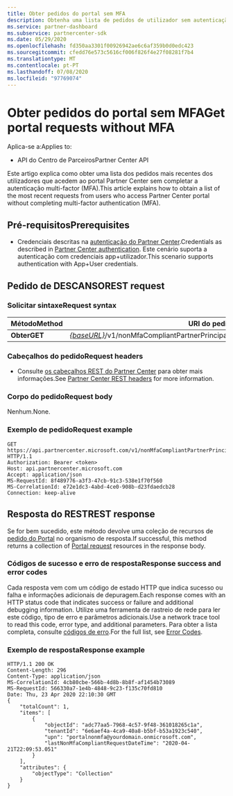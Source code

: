 ```yaml
---
title: Obter pedidos do portal sem MFA
description: Obtenha uma lista de pedidos de utilizador sem autenticação multi-factor (MFA) utilizando a API partner REST.
ms.service: partner-dashboard
ms.subservice: partnercenter-sdk
ms.date: 05/29/2020
ms.openlocfilehash: fd350aa3301f00926942ae6c6af359b0d0edc423
ms.sourcegitcommit: cfedd76e573c5616cf006f826f4e27f08281f7b4
ms.translationtype: MT
ms.contentlocale: pt-PT
ms.lasthandoff: 07/08/2020
ms.locfileid: "97769074"
---
```

# <a name="get-portal-requests-without-mfa"></a><span data-ttu-id="84426-103">Obter pedidos do portal sem MFA</span><span class="sxs-lookup"><span data-stu-id="84426-103">Get portal requests without MFA</span></span>

<span data-ttu-id="84426-104">Aplica-se a:</span><span class="sxs-lookup"><span data-stu-id="84426-104">Applies to:</span></span>

- <span data-ttu-id="84426-105">API do Centro de Parceiros</span><span class="sxs-lookup"><span data-stu-id="84426-105">Partner Center API</span></span>

<span data-ttu-id="84426-106">Este artigo explica como obter uma lista dos pedidos mais recentes dos utilizadores que acedem ao portal Partner Center sem completar a autenticação multi-factor (MFA).</span><span class="sxs-lookup"><span data-stu-id="84426-106">This article explains how to obtain a list of the most recent requests from users who access Partner Center portal without completing multi-factor authentication (MFA).</span></span>

## <a name="prerequisites"></a><span data-ttu-id="84426-107">Pré-requisitos</span><span class="sxs-lookup"><span data-stu-id="84426-107">Prerequisites</span></span>

- <span data-ttu-id="84426-108">Credenciais descritas na [autenticação do Partner Center](partner-center-authentication.md).</span><span class="sxs-lookup"><span data-stu-id="84426-108">Credentials as described in [Partner Center authentication](partner-center-authentication.md).</span></span> <span data-ttu-id="84426-109">Este cenário suporta a autenticação com credenciais app+utilizador.</span><span class="sxs-lookup"><span data-stu-id="84426-109">This scenario supports authentication with App+User credentials.</span></span>

## <a name="rest-request"></a><span data-ttu-id="84426-110">Pedido de DESCANSO</span><span class="sxs-lookup"><span data-stu-id="84426-110">REST request</span></span>

### <a name="request-syntax"></a><span data-ttu-id="84426-111">Solicitar sintaxe</span><span class="sxs-lookup"><span data-stu-id="84426-111">Request syntax</span></span>

| <span data-ttu-id="84426-112">Método</span><span class="sxs-lookup"><span data-stu-id="84426-112">Method</span></span>  | <span data-ttu-id="84426-113">URI do pedido</span><span class="sxs-lookup"><span data-stu-id="84426-113">Request URI</span></span>                                                  |
|---------|--------------------------------------------------------------|
| <span data-ttu-id="84426-114">**Obter**</span><span class="sxs-lookup"><span data-stu-id="84426-114">**GET**</span></span> | <span data-ttu-id="84426-115">[*{baseURL}*](partner-center-rest-urls.md)/v1/nonMfaCompliantPartnerPrincipals</span><span class="sxs-lookup"><span data-stu-id="84426-115">[*{baseURL}*](partner-center-rest-urls.md)/v1/nonMfaCompliantPartnerPrincipals</span></span> |

### <a name="request-headers"></a><span data-ttu-id="84426-116">Cabeçalhos do pedido</span><span class="sxs-lookup"><span data-stu-id="84426-116">Request headers</span></span>

- <span data-ttu-id="84426-117">Consulte [os cabeçalhos REST do Partner Center](headers.md) para obter mais informações.</span><span class="sxs-lookup"><span data-stu-id="84426-117">See [Partner Center REST headers](headers.md) for more information.</span></span>

### <a name="request-body"></a><span data-ttu-id="84426-118">Corpo do pedido</span><span class="sxs-lookup"><span data-stu-id="84426-118">Request body</span></span>

<span data-ttu-id="84426-119">Nenhum.</span><span class="sxs-lookup"><span data-stu-id="84426-119">None.</span></span>

### <a name="request-example"></a><span data-ttu-id="84426-120">Exemplo de pedido</span><span class="sxs-lookup"><span data-stu-id="84426-120">Request example</span></span>

```http
GET https://api.partnercenter.microsoft.com/v1/nonMfaCompliantPartnerPrincipals HTTP/1.1
Authorization: Bearer <token>
Host: api.partnercenter.microsoft.com
Accept: application/json
MS-RequestId: 8f489776-a3f3-47cb-91c3-538e1f70f560
MS-CorrelationId: e72e1dc3-4abd-4ce0-908b-d23fdaedcb28
Connection: keep-alive

```

## <a name="rest-response"></a><span data-ttu-id="84426-121">Resposta do REST</span><span class="sxs-lookup"><span data-stu-id="84426-121">REST response</span></span>

<span data-ttu-id="84426-122">Se for bem sucedido, este método devolve uma coleção de recursos de [pedido do Portal](mfa-resources.md#portal-request-without-mfa) no organismo de resposta.</span><span class="sxs-lookup"><span data-stu-id="84426-122">If successful, this method returns a collection of [Portal request](mfa-resources.md#portal-request-without-mfa) resources in the response body.</span></span>

### <a name="response-success-and-error-codes"></a><span data-ttu-id="84426-123">Códigos de sucesso e erro de resposta</span><span class="sxs-lookup"><span data-stu-id="84426-123">Response success and error codes</span></span>

<span data-ttu-id="84426-124">Cada resposta vem com um código de estado HTTP que indica sucesso ou falha e informações adicionais de depuragem.</span><span class="sxs-lookup"><span data-stu-id="84426-124">Each response comes with an HTTP status code that indicates success or failure and additional debugging information.</span></span> <span data-ttu-id="84426-125">Utilize uma ferramenta de rastreio de rede para ler este código, tipo de erro e parâmetros adicionais.</span><span class="sxs-lookup"><span data-stu-id="84426-125">Use a network trace tool to read this code, error type, and additional parameters.</span></span> <span data-ttu-id="84426-126">Para obter a lista completa, consulte [códigos de erro](error-codes.md).</span><span class="sxs-lookup"><span data-stu-id="84426-126">For the full list, see [Error Codes](error-codes.md).</span></span>

### <a name="response-example"></a><span data-ttu-id="84426-127">Exemplo de resposta</span><span class="sxs-lookup"><span data-stu-id="84426-127">Response example</span></span>

``` http
HTTP/1.1 200 OK
Content-Length: 296
Content-Type: application/json
MS-CorrelationId: 4cb80cbe-566b-4d8b-8b8f-af1454b73089
MS-RequestId: 566330a7-1e4b-4848-9c23-f135c70fd810
Date: Thu, 23 Apr 2020 22:10:30 GMT
{
    "totalCount": 1,
    "items": [
        {
            "objectId": "adc77aa5-7968-4c57-9f48-361018265c1a",
            "tenantId": "6e6aef4a-4ca9-40a8-b5bf-b53a1923c540",
            "upn": "portalnonmfa@yourdomain.onmicrosoft.com",
            "lastNonMfaCompliantRequestDateTime": "2020-04-21T22:09:53.051"
        }
    ],
    "attributes": {
        "objectType": "Collection"
    }
}
```
